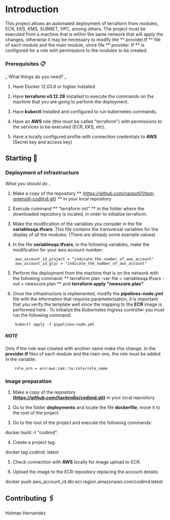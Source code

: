 # Introduction

This project allows an automated deployment of terraform from modules, ECR, EKS, KMS, SUBNET, VPC, among others. The project must be executed from a machine that is within the same network that will apply the changes, otherwise it may be necessary to modify the ** provider.tf ** file of each module and the main module, since file ** provider. tf ** is configured for a role with permissions to the modules to be created.

### Prerequisites 📋

_ What things do you need? _

1. Have Docker 12.03.8 or higher installed

2. Have **terraform v0.12.28** installed to execute the commands on the machine that you are going to perform the deployment.

3. Have **kubectl** installed and configured to run kubernetes commands.

4. Have an **AWS** role (this must be called "terraform") with permissions to the services to be executed (ECR, EKS, etc).

5. Have a locally configured profile with connection credentials to **AWS** (Secret key and access key)



## Starting 🔧


### Deployment of infrastructure

_What you should do .._

1. Make a copy of the repository ** (https://github.com/nazpot01/test-greensill-codimd.git) ** in your local repository

2. Execute command ** "terraform init" ** in the folder where the downloaded repository is located, in order to initialize terraform.

3. Make the modification of the variables you consider in the file **variablesqa.tfvars**. This file contains the transversal variables for the display of all the modules. (There are already some example values)

4. In the file **variablesqa.tfvars**, in the following variables, make the modification for your aws account number:

		aws_account_id_project = "indicate_the_number_of_aws_account"
		aws_account_id_glyc = "indicate_the_number_of_aws_account"

5. Perform the deployment from the machine that is on the network with the following command: ** terraform plan -var-file = variablesqa.tfvars -out = newscore.plan ** and **terraform apply "newscore.plan"**

6. Once the infrastructure is implemented, modify the **pipelines-node.yml** file with the information that requires parameterization, it is important that you verify the template well since the mapping to the **ECR** image is performed here . To initialize the Kubernetes Ingress controller you must run the following command:

		kubectl apply -f pipelines-node.yml

##### NOTE

Only if the role was created with another name make this change. In the **provider.tf** files of each module and the main one, the role must be added in the variable:

		role_arn = arn:aws:iam::%s:role/role_name


### Image preparation

1. Make a copy of the repository **(https://github.com/hackmdio/codimd.git)** in your local repository

2. Go to the folder **deployments** and locate the file **dockerfile**, move it to the root of the project

3. Go to the root of the project and execute the following commands:

docker build -t "codimd".

4. Create a project tag:

docker tag codimd: latest

5. Check connection with **AWS** locally for image upload to ECR.

6. Upload the image to the ECR repository replacing the account details:

docker push aws_account_id.dkr.ecr.region.amazonaws.com/codimd:latest


## Contributing 🖇️

Holman Hernandez
